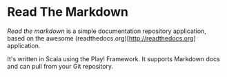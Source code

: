 Read The Markdown
===========

*Read the markdown* is a simple documentation repository application, based on
the awesome (readthedocs.org)[http://readthedocs.org] application.

It's written in Scala using the Play! Framework. It supports Markdown docs and
can pull from your Git repository.
